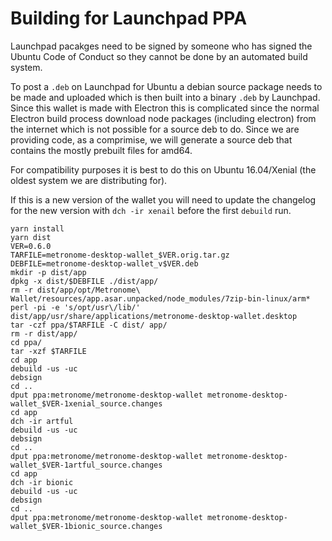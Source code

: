 # Building for Launchpad PPA

Launchpad pacakges need to be signed by someone who has signed the Ubuntu Code of Conduct so they cannot be done by an automated build system.

To post a `.deb` on Launchpad for Ubuntu a debian source package needs to be made and uploaded which is then built into a binary `.deb` by Launchpad.  Since this wallet is made with Electron this is complicated since the normal Electron build process download node packages (including electron) from the internet which is not possible for a source deb to do.  Since we are providing code, as a comprimise, we will generate a source deb that contains the mostly prebuilt files for amd64.

For compatibility purposes it is best to do this on Ubuntu 16.04/Xenial (the oldest system we are distributing for).

If this is a new version of the wallet you will need to update the changelog for the new version with `dch -ir xenail` before the first `debuild` run.

```
yarn install
yarn dist
VER=0.6.0
TARFILE=metronome-desktop-wallet_$VER.orig.tar.gz
DEBFILE=metronome-desktop-wallet_v$VER.deb
mkdir -p dist/app
dpkg -x dist/$DEBFILE ./dist/app/
rm -r dist/app/opt/Metronome\ Wallet/resources/app.asar.unpacked/node_modules/7zip-bin-linux/arm*
perl -pi -e 's/opt/usr\/lib/' dist/app/usr/share/applications/metronome-desktop-wallet.desktop
tar -czf ppa/$TARFILE -C dist/ app/
rm -r dist/app/
cd ppa/
tar -xzf $TARFILE
cd app
debuild -us -uc
debsign
cd ..
dput ppa:metronome/metronome-desktop-wallet metronome-desktop-wallet_$VER-1xenial_source.changes
cd app
dch -ir artful
debuild -us -uc
debsign
cd ..
dput ppa:metronome/metronome-desktop-wallet metronome-desktop-wallet_$VER-1artful_source.changes
cd app
dch -ir bionic
debuild -us -uc
debsign
cd ..
dput ppa:metronome/metronome-desktop-wallet metronome-desktop-wallet_$VER-1bionic_source.changes
```

